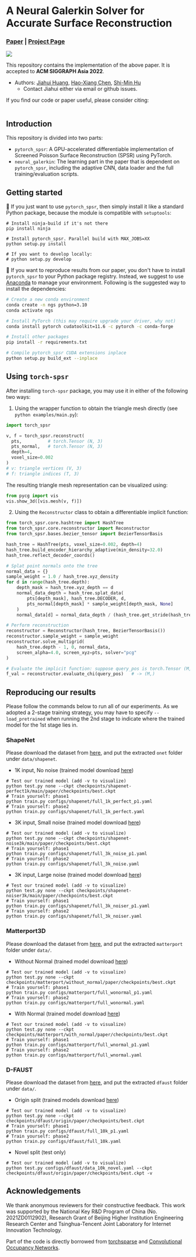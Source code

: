 # A Neural Galerkin Solver for Accurate Surface Reconstruction

### [**Paper**]() | [**Project Page**]()

![](./assets/teaser.jpg)

This repository contains the implementation of the above paper. It is accepted to **ACM SIGGRAPH Asia 2022**.
- Authors: [Jiahui Huang](https://cg.cs.tsinghua.edu.cn/people/~huangjh/), [Hao-Xiang Chen](), [Shi-Min Hu](https://cg.cs.tsinghua.edu.cn/shimin.htm)
    - Contact Jiahui either via email or github issues.


If you find our code or paper useful, please consider citing:
```bibtex

```

## Introduction

This repository is divided into two parts:
- `pytorch_spsr`: A GPU-accelerated differentiable implementation of Screened Poisson Surface Reconstruction (SPSR) using PyTorch.
- `neural_galerkin`: The learning part in the paper that is dependent on `pytorch_spsr`, including the adaptive CNN, data loader and the full training/evaluation scripts.

## Getting started

🌱 If you just want to use `pytorch_spsr`, then simply install it like a standard Python package, because the module is compatible with `setuptools`:
```shell
# Install ninja-build if it's not there
pip install ninja

# Install pytorch_spsr. Parallel build with MAX_JOBS=XX
python setup.py install

# If you want to develop locally:
# python setup.py develop
```

🌟 If you want to reproduce results from our paper, you don't have to install `pytorch_spsr` to your Python package registry. Instead, we suggest to use [Anaconda](https://www.anaconda.com/) to manage your environment. Following is the suggested way to install the dependencies:

```bash
# Create a new conda environment
conda create -n ngs python=3.10
conda activate ngs

# Install PyTorch (this may require upgrade your driver, why not)
conda install pytorch cudatoolkit=11.6 -c pytorch -c conda-forge

# Install other packages
pip install -r requirements.txt

# Compile pytorch_spsr CUDA extensions inplace
python setup.py build_ext --inplace
```

## Using `torch-spsr`

After installing `torch-spsr` package, you may use it in either of the following two ways:

1. Using the wrapper function to obtain the triangle mesh directly (see `python examples/main.py`):

```python
import torch_spsr

v, f = torch_spsr.reconstruct(
  pts,          # torch.Tensor (N, 3)
  pts_normal,   # torch.Tensor (N, 3)
  depth=4, 
  voxel_size=0.002
)
# v: triangle vertices (V, 3)
# f: triangle indices (T, 3)
```

The resulting triangle mesh representation can be visualized using:
```python
from pycg import vis
vis.show_3d([vis.mesh(v, f)])
```

2. Using the `Reconstructor` class to obtain a differentiable implicit function:

```python
from torch_spsr.core.hashtree import HashTree
from torch_spsr.core.reconstructor import Reconstructor
from torch_spsr.bases.bezier_tensor import BezierTensorBasis

hash_tree = HashTree(pts, voxel_size=0.002, depth=4)
hash_tree.build_encoder_hierarchy_adaptive(min_density=32.0)
hash_tree.reflect_decoder_coords()

# Splat point normals onto the tree
normal_data = {}
sample_weight = 1.0 / hash_tree.xyz_density
for d in range(hash_tree.depth):
    depth_mask = hash_tree.xyz_depth == d
    normal_data_depth = hash_tree.splat_data(
        pts[depth_mask], hash_tree.DECODER, d, 
        pts_normal[depth_mask] * sample_weight[depth_mask, None]
    )
    normal_data[d] = normal_data_depth / (hash_tree.get_stride(hash_tree.DECODER, d) ** 3)

# Perform reconstruction
reconstructor = Reconstructor(hash_tree, BezierTensorBasis())
reconstructor.sample_weight = sample_weight
reconstructor.solve_multigrid(
    hash_tree.depth - 1, 0, normal_data,
    screen_alpha=4.0, screen_xyz=pts, solver="pcg"
)

# Evaluate the implicit function: suppose query_pos is torch.Tensor (M, 3)
f_val = reconstructor.evaluate_chi(query_pos)   # -> (M,)
```

## Reproducing our results 

Please follow the commands below to run all of our experiments.
As we adopted a 2-stage training strategy, you may have to specify `--load_pretrained` when running the 2nd stage to indicate where the trained model for the 1st stage lies in.

### ShapeNet

Please download the dataset from [here](https://s3.eu-central-1.amazonaws.com/avg-projects/occupancy_networks/data/dataset_small_v1.1.zip), and put the extracted `onet` folder under `data/shapenet`.

- 1K input, No noise (trained model download [here](https://drive.google.com/file/d/1WMYrhTtvTCWRVbMZiVfxmB3fvvNASUwe/view?usp=sharing))
```shell
# Test our trained model (add -v to visualize)
python test.py none --ckpt checkpoints/shapenet-perfect1k/main/paper/checkpoints/best.ckpt 
# Train yourself: phase1
python train.py configs/shapenet/full_1k_perfect_p1.yaml
# Train yourself: phase2
python train.py configs/shapenet/full_1k_perfect.yaml
```

- 3K input, Small noise (trained model download [here](https://drive.google.com/file/d/1aE7XAnl8ffdbU22F6ZZkhiU9-zoNGAt-/view?usp=sharing))
```shell
# Test our trained model (add -v to visualize)
python test.py none --ckpt checkpoints/shapenet-noise3k/main/paper/checkpoints/best.ckpt 
# Train yourself: phase1
python train.py configs/shapenet/full_3k_noise_p1.yaml 
# Train yourself: phase2
python train.py configs/shapenet/full_3k_noise.yaml 
```

- 3K input, Large noise (trained model download [here](https://drive.google.com/file/d/13CGwy3k4Mny6__zbDHrFiiZaUkv1CelT/view?usp=sharing))
```shell
# Test our trained model (add -v to visualize)
python test.py none --ckpt checkpoints/shapenet-noiser3k/main/paper/checkpoints/best.ckpt 
# Train yourself: phase1
python train.py configs/shapenet/full_3k_noiser_p1.yaml 
# Train yourself: phase2
python train.py configs/shapenet/full_3k_noiser.yaml 
```

### Matterport3D

Please download the dataset from [here](https://drive.google.com/file/d/18c02XjpWHtP7vjFhQyuokH90G8ikxo23/view?usp=sharing), and put the extracted `matterport` folder under `data/`.

- Without Normal (trained model download [here](https://drive.google.com/file/d/1ouek3Ywt8QVf-9D55KhF_C_15SSvRg8Y/view?usp=sharing))
```shell
# Test our trained model (add -v to visualize)
python test.py none --ckpt checkpoints/matterport/without_normal/paper/checkpoints/best.ckpt 
# Train yourself: phase1
python train.py configs/matterport/full_wonormal_p1.yaml 
# Train yourself: phase2
python train.py configs/matterport/full_wonormal.yaml 
```

- With Normal (trained model download [here](https://drive.google.com/file/d/1ouek3Ywt8QVf-9D55KhF_C_15SSvRg8Y/view?usp=sharing))
```shell
# Test our trained model (add -v to visualize)
python test.py none --ckpt checkpoints/matterport/with_normal/paper/checkpoints/best.ckpt 
# Train yourself: phase1
python train.py configs/matterport/full_wnormal_p1.yaml 
# Train yourself: phase2
python train.py configs/matterport/full_wnormal.yaml 
```

### D-FAUST

Please download the dataset from [here](https://drive.google.com/file/d/1ghL6RRQjZAEj4jCfozW11pDWypPnpp7m/view?usp=sharing), and put the extracted `dfaust` folder under `data/`.

- Origin split (trained models download [here](https://drive.google.com/file/d/1zjpMhymlAbYQv2jplYw4eWfkywVzpoKd/view?usp=sharing))
```shell
# Test our trained model (add -v to visualize)
python test.py none --ckpt checkpoints/dfaust/origin/paper/checkpoints/best.ckpt 
# Train yourself: phase1
python train.py configs/dfaust/full_10k_p1.yaml
# Train yourself: phase2
python train.py configs/dfaust/full_10k.yaml
```

- Novel split (test only)
```shell
# Test our trained model (add -v to visualize)
python test.py configs/dfaust/data_10k_novel.yaml --ckpt checkpoints/dfaust/origin/paper/checkpoints/best.ckpt -v
```

## Acknowledgements

We thank anonymous reviewers for their constructive feedback. 
This work was supported by the National Key R&D Program of China (No. 2021ZD0112902), Research Grant of Beijing Higher Institution Engineering Research Center and Tsinghua-Tencent Joint Laboratory for Internet Innovation Technology.

Part of the code is directly borrowed from [torchsparse](https://github.com/mit-han-lab/torchsparse) and [Convolutional Occupancy Networks](https://github.com/autonomousvision/convolutional_occupancy_networks).
